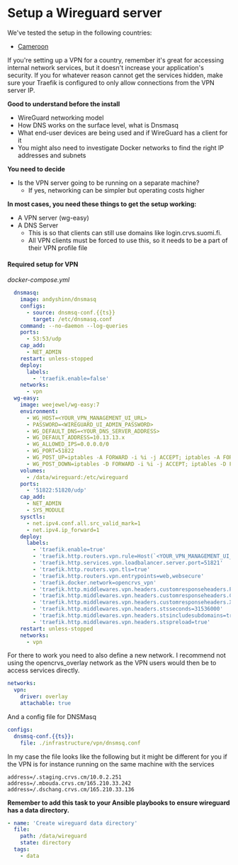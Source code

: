 # Setup a Wireguard server

We've tested the setup in the following countries:

* [Cameroon](https://github.com/newlegacydigital/opencrvs-cameroon)

If you're setting up a VPN for a country, remember it's great for accessing internal network services, but it doesn't increase your application's security. If you for whatever reason cannot get the services hidden, make sure your Traefik is configured to only allow connections from the VPN server IP.

**Good to understand before the install**

* WireGuard networking model
* How DNS works on the surface level, what is Dnsmasq
* What end-user devices are being used and if WireGuard has a client for it
* You might also need to investigate Docker networks to find the right IP addresses and subnets&#x20;

**You need to decide**

* Is the VPN server going to be running on a separate machine?
  * If yes, networking can be simpler but operating costs higher

**In most cases, you need these things to get the setup working:**

* A VPN server (wg-easy)
* A DNS Server
  * This is so that clients can still use domains like login.crvs.suomi.fi.
  * All VPN clients must be forced to use this, so it needs to be a part of their VPN profile file

#### Required setup for VPN

_docker-compose.yml_

```yaml
  dnsmasq:
    image: andyshinn/dnsmasq
    configs:
      - source: dnsmsq-conf.{{ts}}
        target: /etc/dnsmasq.conf
    command: --no-daemon --log-queries
    ports:
      - 53:53/udp
    cap_add:
      - NET_ADMIN
    restart: unless-stopped
    deploy:
      labels:
        - 'traefik.enable=false'
    networks:
      - vpn
  wg-easy:
    image: weejewel/wg-easy:7
    environment:
      - WG_HOST=<YOUR_VPN_MANAGEMENT_UI_URL>
      - PASSWORD=<WIREGUARD_UI_ADMIN_PASSWORD>
      - WG_DEFAULT_DNS=<YOUR_DNS_SERVER_ADDRESS>
      - WG_DEFAULT_ADDRESS=10.13.13.x
      - WG_ALLOWED_IPS=0.0.0.0/0
      - WG_PORT=51822
      - WG_POST_UP=iptables -A FORWARD -i %i -j ACCEPT; iptables -A FORWARD -o %i -j ACCEPT; iptables -t nat -A POSTROUTING -o eth+ -j MASQUERADE
      - WG_POST_DOWN=iptables -D FORWARD -i %i -j ACCEPT; iptables -D FORWARD -o %i -j ACCEPT; iptables -t nat -D POSTROUTING -o eth+ -j MASQUERADE
    volumes:
      - /data/wireguard:/etc/wireguard
    ports:
      - '51822:51820/udp'
    cap_add:
      - NET_ADMIN
      - SYS_MODULE
    sysctls:
      - net.ipv4.conf.all.src_valid_mark=1
      - net.ipv4.ip_forward=1
    deploy:
      labels:
        - 'traefik.enable=true'
        - 'traefik.http.routers.vpn.rule=Host(`<YOUR_VPN_MANAGEMENT_UI_URL>`)'
        - 'traefik.http.services.vpn.loadbalancer.server.port=51821'
        - 'traefik.http.routers.vpn.tls=true'
        - 'traefik.http.routers.vpn.entrypoints=web,websecure'
        - 'traefik.docker.network=opencrvs_vpn'
        - 'traefik.http.middlewares.vpn.headers.customresponseheaders.Pragma=no-cache'
        - 'traefik.http.middlewares.vpn.headers.customresponseheaders.Cache-control=no-store'
        - 'traefik.http.middlewares.vpn.headers.customresponseheaders.X-Robots-Tag=none'
        - 'traefik.http.middlewares.vpn.headers.stsseconds=31536000'
        - 'traefik.http.middlewares.vpn.headers.stsincludesubdomains=true'
        - 'traefik.http.middlewares.vpn.headers.stspreload=true'
    restart: unless-stopped
    networks:
      - vpn
```

For there to work you need to also define a new network. I recommend not using the opencrvs\_overlay network as the VPN users would then be to access services directly.

```yaml
networks:
  vpn:
    driver: overlay
    attachable: true
```

And a config file for DNSMasq

```yaml
configs:
  dnsmsq-conf.{{ts}}:
    file: ./infrastructure/vpn/dnsmsq.conf
```

In my case the file looks like the following but it might be different for you if the VPN is for instance running on the same machine with the services

```
address=/.staging.crvs.cm/10.0.2.251
address=/.mbouda.crvs.cm/165.210.33.242
address=/.dschang.crvs.cm/165.210.33.136
```



**Remember to add  this task to your Ansible playbooks to ensure wireguard has a data directory.**

```yaml
- name: 'Create wireguard data directory'
  file:
    path: /data/wireguard
    state: directory
  tags:
    - data

```



